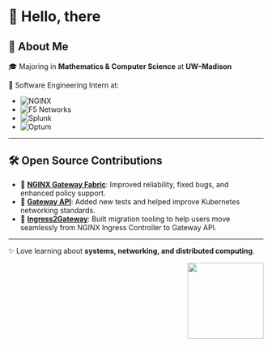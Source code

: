 # 👋 Hello, there  

## 🚀 About Me  
🎓 Majoring in **Mathematics & Computer Science** at **UW–Madison**  

💼 Software Engineering Intern at:  
- ![NGINX](https://img.shields.io/badge/NGINX-009639?style=flat&logo=nginx&logoColor=white)  
- ![F5 Networks](https://img.shields.io/badge/F5_Networks-E60012?style=flat&logo=f5&logoColor=white)  
- ![Splunk](https://img.shields.io/badge/Splunk-000000?style=flat&logo=splunk&logoColor=white)  
- ![Optum](https://img.shields.io/badge/Optum-FF7F32?style=flat&logo=uhg&logoColor=white)  

---

## 🛠️ Open Source Contributions  
- 🐳 [**NGINX Gateway Fabric**](https://github.com/nginx/nginx-gateway-fabric): Improved reliability, fixed bugs, and enhanced policy support.  
- 🔗 [**Gateway API**](https://github.com/kubernetes-sigs/gateway-api): Added new tests and helped improve Kubernetes networking standards.  
- 🚦 [**Ingress2Gateway**](https://github.com/nginx/ingress2gateway): Built migration tooling to help users move seamlessly from NGINX Ingress Controller to Gateway API.  

---

✨ Love learning about **systems, networking, and distributed computing**.  

<img src="https://media.giphy.com/media/WUlplcMpOCEmTGBtBW/giphy.gif" width="150" align="right" />

 
<!--
**sarthyparty/sarthyparty** is a ✨ _special_ ✨ repository because its `README.md` (this file) appears on your GitHub profile.

Here are some ideas to get you started:

- 🔭 I’m currently working on ...
- 🌱 I’m currently learning ...
- 👯 I’m looking to collaborate on ...
- 🤔 I’m looking for help with ...
- 💬 Ask me about ...
- 📫 How to reach me: ...
- 😄 Pronouns: ...
- ⚡ Fun fact: ...
-->
